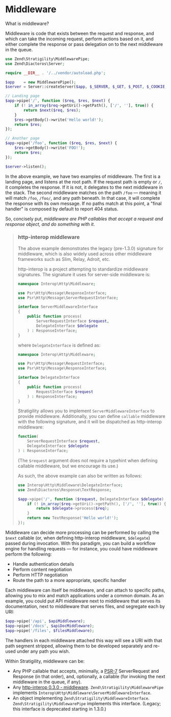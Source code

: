 # Middleware

What is middleware?

Middleware is code that exists between the request and response, and which can
take the incoming request, perform actions based on it, and either complete the
response or pass delegation on to the next middleware in the queue.

```php
use Zend\Stratigility\MiddlewarePipe;
use Zend\Diactoros\Server;

require __DIR__ . '/../vendor/autoload.php';

$app    = new MiddlewarePipe();
$server = Server::createServer($app, $_SERVER, $_GET, $_POST, $_COOKIE, $_FILES);

// Landing page
$app->pipe('/', function ($req, $res, $next) {
    if (! in_array($req->getUri()->getPath(), ['/', ''], true)) {
        return $next($req, $res);
    }
    $res->getBody()->write('Hello world!');
    return $res;
});

// Another page
$app->pipe('/foo', function ($req, $res, $next) {
    $res->getBody()->write('FOO!');
    return $res;
});

$server->listen();
```

In the above example, we have two examples of middleware. The first is a
landing page, and listens at the root path. If the request path is empty or
`/`, it completes the response. If it is not, it delegates to the next
middleware in the stack. The second middleware matches on the path `/foo`
&mdash; meaning it will match `/foo`, `/foo/`, and any path beneath. In that
case, it will complete the response with its own message. If no paths match at
this point, a "final handler" is composed by default to report 404 status.

So, concisely put, _middleware are PHP callables that accept a request and
response object, and do something with it_.

> ### http-interop middleware
>
> The above example demonstrates the legacy (pre-1.3.0) signature for
> middleware, which is also widely used across other middleware frameworks
> such as Slim, Relay, Adroit, etc.
>
> http-interop is a project attempting to standardize middleware signatures.
> The signature it uses for server-side middleware is:
>
> ```php
> namespace Interop\Http\Middleware;
>
> use Psr\Http\Message\ResponseInterface;
> use Psr\Http\Message\ServerRequestInterface;
>
> interface ServerMiddlewareInterface
> {
>     public function process(
>         ServerRequestInterface $request,
>         DelegateInterface $delegate
>     ) : ResponseInterface;
> }
> ```
>
> where `DelegateInterface` is defined as:
>
> ```php
> namespace Interop\Http\Middleware;
>
> use Psr\Http\Message\RequestInterface;
> use Psr\Http\Message\ResponseInterface;
>
> interface DelegateInterface
> {
>     public function process(
>         RequestInterface $request
>     ) : ResponseInterface;
> }
> ```
>
> Stratigility allows you to implement `ServerMiddlewareInterface` to provide
> middleware.  Additionally, you can define `callable` middleware with the
> following signature, and it will be dispatched as http-interop middleware:
>
> ```php
> function(
>     ServerRequestInterface $request,
>     DelegateInterface $delegate
> ) : ResponseInterface;
> ```
>
> (The `$request` argument does not require a typehint when defining callable
> middleware, but we encourage its use.)
>
> As such, the above example can also be written as follows:
>
> ```php
> use Interop\Http\Middleware\DelegateInterface;
> use Zend\Diactoros\Response\TextResponse;
>
> $app->pipe('/', function ($request, DelegateInterface $delegate) {
>     if (! in_array($req->getUri()->getPath(), ['/', ''], true)) {
>         return $delegate->process($req);
>     }
>     return new TextResponse('Hello world!');
> });
> ```

Middleware can decide more processing can be performed by calling the `$next`
callable (or, when defining http-interop middleware, `$delegate`) passed during
invocation. With this paradigm, you can build a workflow engine for handling
requests &mdash; for instance, you could have middleware perform the following:

- Handle authentication details
- Perform content negotiation
- Perform HTTP negotiation
- Route the path to a more appropriate, specific handler

Each middleware can itself be middleware, and can attach to specific paths,
allowing you to mix and match applications under a common domain. As an
example, you could put API middleware next to middleware that serves its
documentation, next to middleware that serves files, and segregate each by URI:

```php
$app->pipe('/api', $apiMiddleware);
$app->pipe('/docs', $apiDocMiddleware);
$app->pipe('/files', $filesMiddleware);
```

The handlers in each middleware attached this way will see a URI with that path
segment stripped, allowing them to be developed separately and re-used under
any path you wish.

Within Stratigility, middleware can be:

- Any PHP callable that accepts, minimally, a
  [PSR-7](https://github.com/php-fig/fig-standards/blob/master/accepted/PSR-7-http-message.md)
  ServerRequest and Response (in that order), and, optionally, a callable (for
  invoking the next middleware in the queue, if any).
- Any [http-interop 0.3.0 - middleware](https://github.com/http-interop/http-middleware/tree/0.3.0).
  `Zend\Stratigility\MiddlewarePipe` implements
  `Interop\Http\Middleware\ServerMiddlewareInterface`.
- An object implementing `Zend\Stratigility\MiddlewareInterface`.
  `Zend\Stratigility\MiddlewarePipe` implements this interface.
  (Legacy; this interface is deprecated starting in 1.3.0.)
